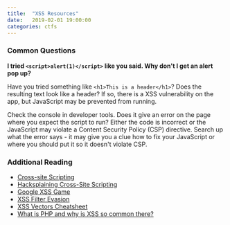 ```yaml
---
title:  "XSS Resources"
date:   2019-02-01 19:00:00
categories: ctfs
---
```


### Common Questions

**I tried `<script>alert(1)</script>` like you said. Why don't I get an alert pop up?**

Have you tried something like `<h1>This is a header</h1>`? Does the resulting text look 
like a header? If so, there is a XSS vulnerability on the app, but JavaScript may be 
prevented from running. 

Check the console in developer tools. Does it give an error on the page where you expect 
the script to run? Either the code is incorrect or the JavaScript may violate a Content 
Security Policy (CSP) directive. Search up what the error says - it may give you a clue
how to fix your JavaScript or where you should put it so it doesn't violate CSP. 

### Additional Reading

* [Cross-site Scripting](https://www.owasp.org/index.php/Cross-site_Scripting_(XSS))
* [Hacksplaining Cross-Site Scripting](https://www.hacksplaining.com/exercises/xss-stored)
* [Google XSS Game](https://xss-game.appspot.com/)
* [XSS Filter Evasion](https://www.owasp.org/index.php/XSS_Filter_Evasion_Cheat_Sheet)
* [XSS Vectors Cheatsheet](https://gist.github.com/kurobeats/9a613c9ab68914312cbb415134795b45)
* [What is PHP and why is XSS so common there?](https://www.youtube.com/watch?v=Q2mGcbkX550)
